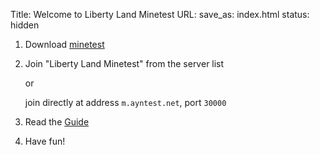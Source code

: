 Title: Welcome to Liberty Land Minetest
URL:
save_as: index.html
status: hidden

1. Download [minetest](http://minetest.net/download)
2. Join "Liberty Land Minetest" from the server list

    or

    join directly at address `m.ayntest.net`, port `30000`

3. Read the [Guide]({filename}./guide.md)

4. Have fun!
